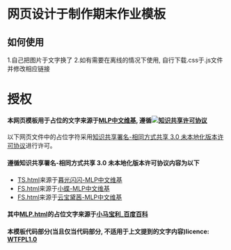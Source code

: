网页设计于制作期末作业模板
==========================
如何使用
--------
1.自己把图片于文字换了
2.如有需要在离线的情况下使用, 自行下载.css于.js文件并修改相应链接


授权
====
#### 本网页模板用于占位的文字来源于[MLP中文维基](https://mlp.huijiwiki.com), 遵循[![知识共享许可协议](https://i.creativecommons.org/l/by-sa/3.0/88x31.png)](http://creativecommons.org/licenses/by-sa/3.0/)  
以下网页文件中的占位字符采用[知识共享署名-相同方式共享 3.0 未本地化版本许可协议](http://creativecommons.org/licenses/by-sa/3.0/)进行许可。

#### 遵循知识共享署名-相同方式共享 3.0 未本地化版本许可协议内容为以下

*   [TS.html](./TS.html)来源于[暮光闪闪-MLP中文维基](https://mlp.huijiwiki.com/wiki/%E6%9A%AE%E5%85%89%E9%97%AA%E9%97%AA)
*   [FS.html](./FS.html)来源于[小蝶-MLP中文维基](https://mlp.huijiwiki.com/wiki/%E5%B0%8F%E8%9D%B6)
*   [FS.html](./RD.html)来源于[云宝黛茜-MLP中文维基](https://mlp.huijiwiki.com/wiki/%E4%BA%91%E5%AE%9D%E9%BB%9B%E8%8C%9C)

#### 其中[MLP.html](./MLP.html)的占位文字来源于[小马宝利_百度百科](https://baike.baidu.com/item/%E5%B0%8F%E9%A9%AC%E5%AE%9D%E8%8E%89)

#### 本模板代码部分(当且仅当代码部分, 不适用于上文提到的文字内容)licence: [WTFPL1.0](http://www.wtfpl.net/txt/copying/)